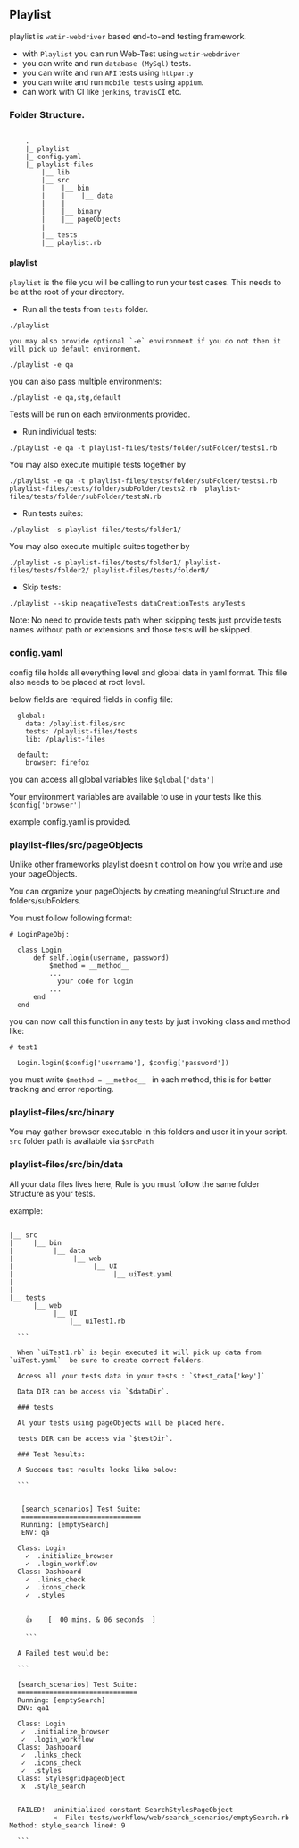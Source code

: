 ## Playlist

playlist is `watir-webdriver` based end-to-end testing framework.

* with `Playlist` you can run Web-Test using `watir-webdriver`
* you can write and run `database (MySql)` tests.
* you can write and run `API` tests using `httparty`
* you can write and run `mobile tests` using `appium`.
* can work with CI like `jenkins`, `travisCI` etc.

### Folder Structure.

  ```

      .
      |_ playlist
      |_ config.yaml
      |_ playlist-files
          |__ lib
          |__ src
          |    |__ bin
          |    |    |__ data
          |    |
          |    |__ binary
          |    |__ pageObjects
          |
          |__ tests
          |__ playlist.rb

   ```


#### playlist

`playlist` is the file you will be calling to run your test cases. This needs to be at the root of your directory.

* Run all the tests from `tests` folder.

` ./playlist `

    you may also provide optional `-e` environment if you do not then it will pick up default environment.

` ./playlist -e qa `

you can also pass multiple environments:

` ./playlist -e qa,stg,default `

Tests will be run on each environments provided.


* Run individual tests:

 ` ./playlist -e qa -t playlist-files/tests/folder/subFolder/tests1.rb `

 You may also execute multiple tests together by


 ```
 ./playlist -e qa -t playlist-files/tests/folder/subFolder/tests1.rb playlist-files/tests/folder/subFolder/tests2.rb  playlist-files/tests/folder/subFolder/testsN.rb

  ```

  * Run tests suites:

  ` ./playlist -s playlist-files/tests/folder1/ `


  You may also execute multiple suites together by


  ```
  ./playlist -s playlist-files/tests/folder1/ playlist-files/tests/folder2/ playlist-files/tests/folderN/

  ```

  * Skip tests:

  ``` ./playlist --skip neagativeTests dataCreationTests anyTests ```

  Note: No need to provide tests path when skipping tests just provide tests names without path or extensions and those tests will be skipped.


### config.yaml

  config file holds all everything level and global data in yaml format. This file also needs to be placed at root level.

  below fields are required fields in config file:

  ```
    global:
      data: /playlist-files/src
      tests: /playlist-files/tests
      lib: /playlist-files

    default:
      browser: firefox

  ```

  you can access all global variables like `$global['data']`

  Your environment variables are available to use in your tests like this. `$config['browser']`

  example config.yaml is provided.

  ### playlist-files/src/pageObjects

  Unlike other frameworks playlist doesn't control on how you write and use your pageObjects.

  You can organize your pageObjects by creating meaningful Structure and folders/subFolders.

  You must follow following format:

  ```
  # LoginPageObj:

    class Login
        def self.login(username, password)
            $method = __method__
            ...
              your code for login
            ...  
        end
    end

  ```

  you can now call this function in any tests by just invoking class and method like:

  ```
  # test1

    Login.login($config['username'], $config['password'])

  ```
  you must write `$method = __method__ ` in each method, this is for better tracking and error reporting.


  ### playlist-files/src/binary

  You may gather browser executable in this folders and user it in your script. `src` folder path is available via `$srcPath`


  ### playlist-files/src/bin/data

  All your data files lives here, Rule is you must follow the same folder Structure as your tests.

  example:

  ```

  |__ src
  |     |__ bin
  |          |__ data
  |               |__ web
  |                    |__ UI
  |                         |__ uiTest.yaml
  |
  |
  |__ tests
        |__ web
             |__ UI
                 |__ uiTest1.rb

    ```

    When `uiTest1.rb` is begin executed it will pick up data from `uiTest.yaml`  be sure to create correct folders.

    Access all your tests data in your tests : `$test_data['key']`

    Data DIR can be access via `$dataDir`.

    ### tests

    Al your tests using pageObjects will be placed here.

    tests DIR can be access via `$testDir`.

    ### Test Results:

    A Success test results looks like below:

    ```


     [search_scenarios] Test Suite:
     ==============================
     Running: [emptySearch]
     ENV: qa

    Class: Login
      ✓  .initialize_browser
      ✓  .login_workflow
    Class: Dashboard
      ✓  .links_check
      ✓  .icons_check
      ✓  .styles


      👍    [  00 mins. & 06 seconds  ]

      ```

    A Failed test would be:

    ```

    [search_scenarios] Test Suite:
    ==============================
    Running: [emptySearch]
    ENV: qa1

    Class: Login
     ✓  .initialize_browser
     ✓  .login_workflow
    Class: Dashboard
     ✓  .links_check
     ✓  .icons_check
     ✓  .styles
    Class: Stylesgridpageobject
     x  .style_search


    FAILED!  uninitialized constant SearchStylesPageObject
             ✕  File: tests/workflow/web/search_scenarios/emptySearch.rb  Method: style_search line#: 9

    ```

